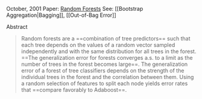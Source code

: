 October, 2001
Paper: [Random Forests](https://link.springer.com/article/10.1023/A:1010933404324)
See: [[Bootstrap Aggregation|Bagging]], [[Out-of-Bag Error]]




Abstract
> Random forests are a ==combination of tree predictors== such that each tree depends on the values of a random vector sampled independently and with the same distribution for all trees in the forest. ==The generalization error for forests converges a.s. to a limit as the number of trees in the forest becomes large==. The generalization error of a forest of tree classifiers depends on the strength of the individual trees in the forest and the correlation between them. Using a random selection of features to split each node yields error rates that ==compare favorably to Adaboost==.



